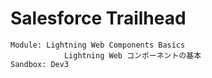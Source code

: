 # Salesforce Trailhead
    Module: Lightning Web Components Basics
                Lightning Web コンポーネントの基本                
    Sandbox: Dev3
